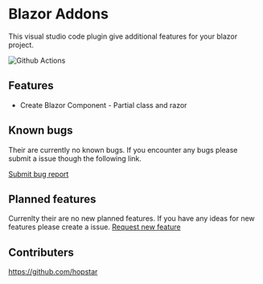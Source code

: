 # Blazor Addons
This visual studio code plugin give additional features for your blazor project. 

![Github Actions](https://github.com/hopstar/BlazorAddons/workflows/Github%20Actions/badge.svg) 

## Features
 - Create Blazor Component - Partial class and razor

## Known bugs
Their are currently no known bugs. If you encounter any bugs please submit a issue though the following link.

[Submit bug report](https://github.com/hopstar/BlazorAddons/issues/new?assignees=&labels=&template=feature_request.md&title=)

## Planned features
Currenlty their are no new planned features. If you have any ideas for new features please create a issue. 
[Request new feature](https://github.com/hopstar/BlazorAddons/issues/new?assignees=&labels=&template=feature_request.md&title=)

## Contributers
https://github.com/hopstar